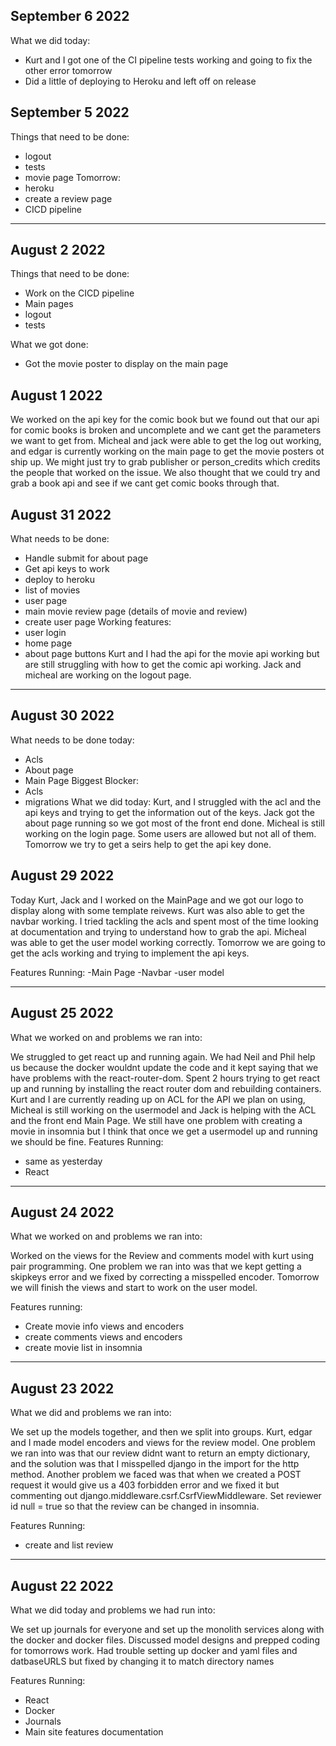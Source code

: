 ## September 6 2022
What we did today:
- Kurt and I got one of the CI pipeline tests working and going to fix the other error tomorrow
- Did a little of deploying to Heroku and left off on release
## September 5 2022
Things that need to be done:
- logout
- tests
- movie page 
Tomorrow:
- heroku
- create a review page 
- CICD pipeline 
--------------------------------------------------------------------------------------------------------------------
## August 2 2022
Things that need to be done:
- Work on the CICD pipeline
- Main pages
- logout 
- tests

What we got done:
- Got the movie poster to display on the main page 

## August 1 2022
We worked on the api key for the comic book but we found out that our api for comic books is broken and uncomplete and we cant get the parameters we want to get from. Micheal and jack were able to get the log out working, and edgar is currently working on the main page to get the movie posters ot ship up. We might just try to grab publisher or person_credits which credits the people that worked on the issue. We also thought that we could try and grab a book api and see if we cant get comic books through that.  
## August 31 2022

What needs to be done:
- Handle submit for about page 
- Get api keys to work
- deploy to heroku
- list of movies 
- user page 
- main movie review page (details of movie and review)
- create user page 
Working features:
- user login 
- home page
- about page buttons
Kurt and I had the api for the movie api working but are still struggling with how to get the comic api working. Jack and micheal are working on the logout page. 
---------------------------------------------------------------------------------------------------------------------------------------------
## August 30 2022

What needs to be done today:
- Acls
- About page
- Main Page
Biggest Blocker:
- Acls
- migrations 
What we did today:
Kurt, and I struggled with the acl and the api keys and trying to get the information out of the keys. Jack got the about page running so we got most of the front end done. Micheal is still working on the login page. Some users are allowed but not all of them. Tomorrow we try to get a seirs help to get the api key done. 


## August 29 2022
Today Kurt, Jack and I worked on the MainPage and we got our logo to display along with some template reivews. Kurt was also able to get the navbar working. I tried tackling the acls and spent most of the time looking at documentation and trying to understand how to grab the api. Micheal was able to get the user model working correctly. Tomorrow we are going to get the acls working and trying to implement the api keys.

Features Running:
-Main Page
-Navbar
-user model

---------------------------------------------------------------------------------------------------------------------------------------------------------------------------------------
## August 25 2022

What we worked on and problems we ran into: 

We struggled to get react up and running again. We had Neil and Phil help us because the docker wouldnt update the code and it kept saying that we have problems with the react-router-dom. Spent 2 hours 
trying to get react up and running by installing the react router dom and rebuilding containers.
Kurt and I are currently reading up on ACL for the API we plan on using, Micheal is still working on the usermodel and Jack is helping with the ACL and the front end Main Page. We still have one problem with creating a movie in insomnia but I think that once we get a usermodel up and running we should be fine. 
Features Running:
- same as yesterday 
- React

---------------------------------------------------------------------------------------------------------------------------------------------------------------------------------------
## August 24 2022 

What we worked on and problems we ran into:

Worked on the views for the Review and comments model with kurt using pair programming. One problem we ran into was that we kept getting a skipkeys error and we fixed by correcting a misspelled encoder. 
Tomorrow we will finish the views and start to work on the user model.

Features running:
- Create movie info views and encoders 
- create comments views and encoders 
- create movie list in insomnia 

---------------------------------------------------------------------------------------------------------------------------------------------------------------------------------------

## August 23 2022

What we did and problems we ran into:

We set up the models together, and then we split into groups. Kurt, edgar and I made model encoders and views for the review model.
One problem we ran into was that our review didnt want to return an empty dictionary, and the solution was that I misspelled django in the import for the http method.
Another problem we faced was that when we created a POST request it would give us a 403 forbidden error and we fixed it but commenting out django.middleware.csrf.CsrfViewMiddleware.
Set reviewer id null = true so that the review can be changed in insomnia. 

Features Running:
- create and list review

---------------------------------------------------------------------------------------------------------------------------------------------------------------------------------------
## August 22 2022

What we did today and problems we had run into: 

We set up journals for everyone and set up the monolith services along with the docker and docker 
files. Discussed model designs and prepped coding for tomorrows work. 
Had trouble setting up docker and yaml files and datbaseURLS but fixed by changing it to match directory names 

Features Running: 
 - React
 - Docker
 - Journals
 - Main site features documentation 

